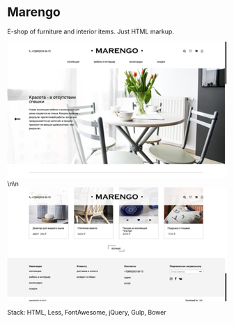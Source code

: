 # Marengo

E-shop of furniture and interior items. Just HTML markup.

![Marengo first screen](marengo1.png)
\n\n
![Marengo second screen](marengo2.png)

Stack: HTML, Less, FontAwesome, jQuery, Gulp, Bower